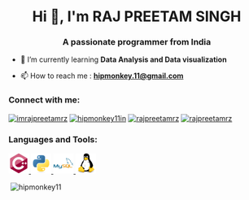 <h1 align="center">Hi 👋, I'm RAJ PREETAM SINGH</h1>
<h3 align="center">A passionate programmer from India</h3>

- 🌱 I’m currently learning **Data Analysis and Data visualization**

- 📫 How to reach me : **hipmonkey.11@gmail.com**

<h3 align="left">Connect with me:</h3>
<p align="left">
<a href="https://twitter.com/imrajpreetamrz" target="blank"><img align="center" src="https://raw.githubusercontent.com/rahuldkjain/github-profile-readme-generator/master/src/images/icons/Social/twitter.svg" alt="imrajpreetamrz" height="30" width="40" /></a>
<a href="https://linkedin.com/in/hipmonkey11in" target="blank"><img align="center" src="https://raw.githubusercontent.com/rahuldkjain/github-profile-readme-generator/master/src/images/icons/Social/linked-in-alt.svg" alt="hipmonkey11in" height="30" width="40" /></a>
<a href="https://fb.com/rajpreetamrz" target="blank"><img align="center" src="https://raw.githubusercontent.com/rahuldkjain/github-profile-readme-generator/master/src/images/icons/Social/facebook.svg" alt="rajpreetamrz" height="30" width="40" /></a>
<a href="https://instagram.com/rajpreetamrz" target="blank"><img align="center" src="https://raw.githubusercontent.com/rahuldkjain/github-profile-readme-generator/master/src/images/icons/Social/instagram.svg" alt="rajpreetamrz" height="30" width="40" /></a>
</p>

<h3 align="left">Languages and Tools:</h3>
<p align="left">  <a href="https://www.w3schools.com/cpp/" target="_blank"> <img src="https://raw.githubusercontent.com/devicons/devicon/master/icons/cplusplus/cplusplus-original.svg" alt="cplusplus" width="40" height="40"/> </a>      <a href="https://www.python.org" target="_blank"> <img src="https://raw.githubusercontent.com/devicons/devicon/master/icons/python/python-original.svg" alt="python" width="40" height="40"/> </a> <a href="https://www.mysql.com/" target="_blank"> <img src="https://raw.githubusercontent.com/devicons/devicon/master/icons/mysql/mysql-original-wordmark.svg" alt="mysql" width="40" height="40"/> </a> <a href="https://www.linux.org/" target="_blank"> <img src="https://raw.githubusercontent.com/devicons/devicon/master/icons/linux/linux-original.svg" alt="linux" width="40" height="40"/> </a> </p>

<p>&nbsp;<img align="center" src="https://github-readme-stats.vercel.app/api?username=hipmonkey11&show_icons=true&locale=en" alt="hipmonkey11" /></p>
